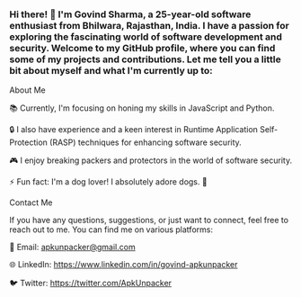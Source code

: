 ### Hi there! 👋 I'm Govind Sharma, a 25-year-old software enthusiast from Bhilwara, Rajasthan, India. I have a passion for exploring the fascinating world of software development and security. Welcome to my GitHub profile, where you can find some of my projects and contributions. Let me tell you a little bit about myself and what I'm currently up to:

About Me

📚 Currently, I'm focusing on honing my skills in JavaScript and Python.

🔒 I also have experience and a keen interest in Runtime Application Self-Protection (RASP) techniques for enhancing software security.

🎮 I enjoy breaking packers and protectors in the world of software security.

⚡ Fun fact: I'm a dog lover! I absolutely adore dogs. 🐶

Contact Me

If you have any questions, suggestions, or just want to connect, feel free to reach out to me. You can find me on various platforms:

📧 Email: apkunpacker@gmail.com

🌐 LinkedIn: https://www.linkedin.com/in/govind-apkunpacker

🐦 Twitter: https://twitter.com/ApkUnpacker





